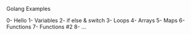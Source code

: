 Golang Examples

0- Hello
1- Variables
2- if else & switch
3- Loops
4- Arrays
5- Maps
6- Functions
7- Functions #2
8- ...
